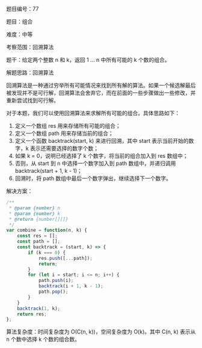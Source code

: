 题目编号：77

题目：组合

难度：中等

考察范围：回溯算法

题干：给定两个整数 n 和 k，返回 1 ... n 中所有可能的 k 个数的组合。

解题思路：回溯算法

回溯算法是一种通过穷举所有可能情况来找到所有解的算法。如果一个候选解最后被发现并不是可行解，回溯算法会舍弃它，而在前面的一些步骤做出一些修改，并重新尝试找到可行解。

对于本题，我们可以使用回溯算法来求解所有可能的组合。具体思路如下：

1. 定义一个数组 res 用来存储所有可能的组合；
2. 定义一个数组 path 用来存储当前的组合；
3. 定义一个函数 backtrack(start, k) 来进行回溯，其中 start 表示当前开始的数字，k 表示还需要选择的数字个数；
4. 如果 k = 0，说明已经选择了 k 个数字，将当前的组合加入到 res 数组中；
5. 否则，从 start 到 n 中选择一个数字加入到 path 数组中，并递归调用 backtrack(start + 1, k - 1)；
6. 回溯时，将 path 数组中最后一个数字弹出，继续选择下一个数字。

解决方案：

```javascript
/**
 * @param {number} n
 * @param {number} k
 * @return {number[][]}
 */
var combine = function(n, k) {
    const res = [];
    const path = [];
    const backtrack = (start, k) => {
        if (k === 0) {
            res.push([...path]);
            return;
        }
        for (let i = start; i <= n; i++) {
            path.push(i);
            backtrack(i + 1, k - 1);
            path.pop();
        }
    }
    backtrack(1, k);
    return res;
};
```

算法复杂度：时间复杂度为 O(C(n, k))，空间复杂度为 O(k)。其中 C(n, k) 表示从 n 个数中选择 k 个数的组合数。